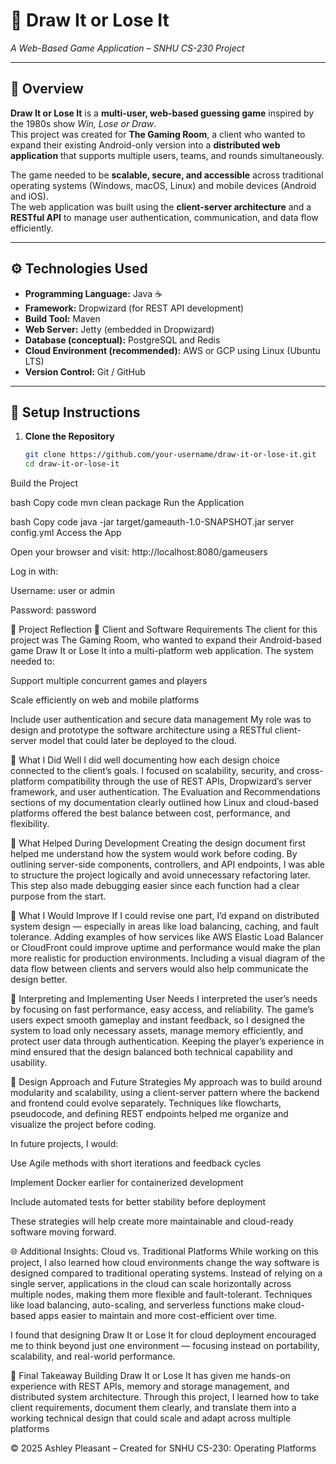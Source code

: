 # 🎨 Draw It or Lose It  
*A Web-Based Game Application – SNHU CS-230 Project*  

---

## 🧩 Overview  
**Draw It or Lose It** is a **multi-user, web-based guessing game** inspired by the 1980s show *Win, Lose or Draw*.  
This project was created for **The Gaming Room**, a client who wanted to expand their existing Android-only version into a **distributed web application** that supports multiple users, teams, and rounds simultaneously.  

The game needed to be **scalable, secure, and accessible** across traditional operating systems (Windows, macOS, Linux) and mobile devices (Android and iOS).  
The web application was built using the **client-server architecture** and a **RESTful API** to manage user authentication, communication, and data flow efficiently.  

---

## ⚙️ Technologies Used  
- **Programming Language:** Java ☕  
- **Framework:** Dropwizard (for REST API development)  
- **Build Tool:** Maven  
- **Web Server:** Jetty (embedded in Dropwizard)  
- **Database (conceptual):** PostgreSQL and Redis  
- **Cloud Environment (recommended):** AWS or GCP using Linux (Ubuntu LTS)  
- **Version Control:** Git / GitHub  

---

## 🚀 Setup Instructions  

1. **Clone the Repository**
   ```bash
   git clone https://github.com/your-username/draw-it-or-lose-it.git
   cd draw-it-or-lose-it
Build the Project

bash
Copy code
mvn clean package
Run the Application

bash
Copy code
java -jar target/gameauth-1.0-SNAPSHOT.jar server config.yml
Access the App

Open your browser and visit: http://localhost:8080/gameusers

Log in with:

Username: user or admin

Password: password

🧠 Project Reflection
🏢 Client and Software Requirements
The client for this project was The Gaming Room, who wanted to expand their Android-based game Draw It or Lose It into a multi-platform web application.
The system needed to:

Support multiple concurrent games and players

Scale efficiently on web and mobile platforms

Include user authentication and secure data management
My role was to design and prototype the software architecture using a RESTful client-server model that could later be deployed to the cloud.

💪 What I Did Well
I did well documenting how each design choice connected to the client’s goals.
I focused on scalability, security, and cross-platform compatibility through the use of REST APIs, Dropwizard’s server framework, and user authentication.
The Evaluation and Recommendations sections of my documentation clearly outlined how Linux and cloud-based platforms offered the best balance between cost, performance, and flexibility.

🧾 What Helped During Development
Creating the design document first helped me understand how the system would work before coding.
By outlining server-side components, controllers, and API endpoints, I was able to structure the project logically and avoid unnecessary refactoring later.
This step also made debugging easier since each function had a clear purpose from the start.

🔁 What I Would Improve
If I could revise one part, I’d expand on distributed system design — especially in areas like load balancing, caching, and fault tolerance.
Adding examples of how services like AWS Elastic Load Balancer or CloudFront could improve uptime and performance would make the plan more realistic for production environments.
Including a visual diagram of the data flow between clients and servers would also help communicate the design better.

👥 Interpreting and Implementing User Needs
I interpreted the user’s needs by focusing on fast performance, easy access, and reliability.
The game’s users expect smooth gameplay and instant feedback, so I designed the system to load only necessary assets, manage memory efficiently, and protect user data through authentication.
Keeping the player’s experience in mind ensured that the design balanced both technical capability and usability.

🧩 Design Approach and Future Strategies
My approach was to build around modularity and scalability, using a client-server pattern where the backend and frontend could evolve separately.
Techniques like flowcharts, pseudocode, and defining REST endpoints helped me organize and visualize the project before coding.

In future projects, I would:

Use Agile methods with short iterations and feedback cycles

Implement Docker earlier for containerized development

Include automated tests for better stability before deployment

These strategies will help create more maintainable and cloud-ready software moving forward.

🌐 Additional Insights: Cloud vs. Traditional Platforms
While working on this project, I also learned how cloud environments change the way software is designed compared to traditional operating systems.
Instead of relying on a single server, applications in the cloud can scale horizontally across multiple nodes, making them more flexible and fault-tolerant.
Techniques like load balancing, auto-scaling, and serverless functions make cloud-based apps easier to maintain and more cost-efficient over time.

I found that designing Draw It or Lose It for cloud deployment encouraged me to think beyond just one environment — focusing instead on portability, scalability, and real-world performance.

🏁 Final Takeaway
Building Draw It or Lose It has given me hands-on experience with REST APIs, memory and storage management, and distributed system architecture.
Through this project, I learned how to take client requirements, document them clearly, and translate them into a working technical design that could scale and adapt across multiple platforms


© 2025 Ashley Pleasant – Created for SNHU CS-230: Operating Platforms

